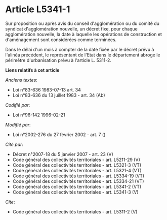 # Article L5341-1

Sur proposition ou après avis du conseil d'agglomération ou du comité du syndicat d'agglomération nouvelle, un décret fixe,
pour chaque agglomération nouvelle, la date à laquelle les opérations de construction et d'aménagement sont considérées comme
terminées. 

Dans le délai d'un mois à compter de la date fixée par le décret prévu à l'alinéa précédent, le représentant de l'Etat dans
le département abroge le périmètre d'urbanisation prévu à l'article L. 5311-2.

**Liens relatifs à cet article**

_Anciens textes_:

  - Loi n°83-636 1983-07-13 art. 34
  - Loi n°83-636 du 13 juillet 1983 - art. 34 (Ab)

_Codifié par_:

  - Loi n°96-142 1996-02-21

_Modifié par_:

  - Loi n°2002-276 du 27 février 2002 - art. 7 ()

_Cité par_:

  - Décret n°2007-18 du 5 janvier 2007 - art. 23 (V)
  - Code général des collectivités territoriales - art. L5211-29 (V)
  - Code général des collectivités territoriales - art. L5321-3 (VT)
  - Code général des collectivités territoriales - art. L5321-4 (VT)
  - Code général des collectivités territoriales - art. L5334-19 (VT)
  - Code général des collectivités territoriales - art. L5334-21 (VT)
  - Code général des collectivités territoriales - art. L5341-2 (VT)
  - Code général des collectivités territoriales - art. L5341-3 (V)

_Cite_:

  - Code général des collectivités territoriales - art. L5311-2 (V)

